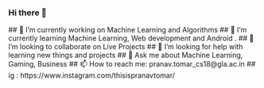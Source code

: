 ### Hi there 👋

<!--
**Mystery01092000/Mystery01092000** is a ✨ _special_ ✨ repository because its `README.md` (this file) appears on your GitHub profile.
--!>

## 🔭 I’m currently working on Machine Learning and Algorithms

 
## 🌱 I’m currently learning Machine Learning, Web development and Android .

 
## 👯 I’m looking to collaborate on Live Projects

 
## 🤔 I’m looking for help with learning new things and projects 

 
## 💬 Ask me about Machine Learning, Gaming, Business


## 📫 How to reach me: pranav.tomar_cs18@gla.ac.in  

                    
## ig : https://www.instagram.com/thisispranavtomar/
